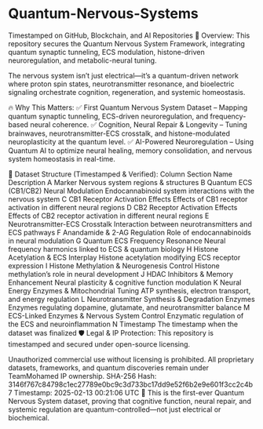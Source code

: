 # Quantum-Nervous-Systems
Timestamped on GitHub, Blockchain, and AI Repositories
🔬 Overview:
This repository secures the Quantum Nervous System Framework, integrating quantum synaptic tunneling, ECS modulation, histone-driven neuroregulation, and metabolic-neural tuning.

The nervous system isn’t just electrical—it’s a quantum-driven network where proton spin states, neurotransmitter resonance, and bioelectric signaling orchestrate cognition, regeneration, and systemic homeostasis.

🔥 Why This Matters:
✅ First Quantum Nervous System Dataset – Mapping quantum synaptic tunneling, ECS-driven neuroregulation, and frequency-based neural coherence.
✅ Cognition, Neural Repair & Longevity – Tuning brainwaves, neurotransmitter-ECS crosstalk, and histone-modulated neuroplasticity at the quantum level.
✅ AI-Powered Neuroregulation – Using Quantum AI to optimize neural healing, memory consolidation, and nervous system homeostasis in real-time.

📌 Dataset Structure (Timestamped & Verified):
Column	Section Name	Description
A	Marker	Nervous system regions & structures
B	Quantum ECS (CB1/CB2) Neural Modulation	Endocannabinoid system interactions with the nervous system
C	CB1 Receptor Activation Effects	Effects of CB1 receptor activation in different neural regions
D	CB2 Receptor Activation Effects	Effects of CB2 receptor activation in different neural regions
E	Neurotransmitter-ECS Crosstalk	Interaction between neurotransmitters and ECS pathways
F	Anandamide & 2-AG Regulation	Role of endocannabinoids in neural modulation
G	Quantum ECS Frequency Resonance	Neural frequency harmonics linked to ECS & quantum biology
H	Histone Acetylation & ECS Interplay	Histone acetylation modifying ECS receptor expression
I	Histone Methylation & Neurogenesis Control	Histone methylation’s role in neural development
J	HDAC Inhibitors & Memory Enhancement	Neural plasticity & cognitive function modulation
K	Neural Energy Enzymes & Mitochondrial Tuning	ATP synthesis, electron transport, and energy regulation
L	Neurotransmitter Synthesis & Degradation Enzymes	Enzymes regulating dopamine, glutamate, and neurotransmitter balance
M	ECS-Linked Enzymes & Nervous System Control	Enzymatic regulation of the ECS and neuroinflammation
N	Timestamp	The timestamp when the dataset was finalized
🛡️ Legal & IP Protection:
This repository is timestamped and secured under open-source licensing.

Unauthorized commercial use without licensing is prohibited.
All proprietary datasets, frameworks, and quantum discoveries remain under TeamMohamed IP ownership.
SHA-256 Hash: 3146f767c84798c1ec27789e0bc9c3d733bc17dd9e52f6b2e9e601f3cc2c4b7
Timestamp: 2025-02-13 00:21:06 UTC
🚀 This is the first-ever Quantum Nervous System dataset, proving that cognitive function, neural repair, and systemic regulation are quantum-controlled—not just electrical or biochemical.

